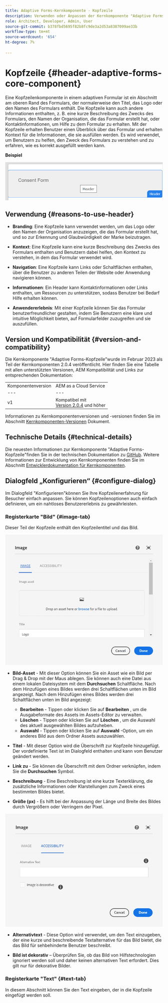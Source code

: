 ```yaml
---
title: Adaptive Forms-Kernkomponente - Kopfzeile
description: Verwenden oder Anpassen der Kernkomponente "Adaptive Forms-Kopfzeile".
role: Architect, Developer, Admin, User
source-git-commit: b378fbd5695f82b8fc9de3a2d53a8387099ae33b
workflow-type: tm+mt
source-wordcount: '654'
ht-degree: 7%

---
```



# Kopfzeile {#header-adaptive-forms-core-component}

Eine Kopfzeilenkomponente in einem adaptiven Formular ist ein Abschnitt am oberen Rand des Formulars, der normalerweise den Titel, das Logo oder den Namen des Formulars enthält. Die Kopfzeile kann auch andere Informationen enthalten, z. B. eine kurze Beschreibung des Zwecks des Formulars, den Namen der Organisation, die das Formular erstellt hat, oder Kontaktinformationen, um Hilfe zu dem Formular zu erhalten. Mit der Kopfzeile erhalten Benutzer einen Überblick über das Formular und erhalten Kontext für die Informationen, die sie ausfüllen werden. Es wird verwendet, um Benutzern zu helfen, den Zweck des Formulars zu verstehen und zu erfahren, wie es korrekt ausgefüllt werden kann.

**Beispiel**

![](/help/adaptive-forms/assets/header.png)

## Verwendung {#reasons-to-use-header}

* **Branding**: Eine Kopfzeile kann verwendet werden, um das Logo oder den Namen der Organisation anzuzeigen, die das Formular erstellt hat, und so zur Erkennung und Glaubwürdigkeit der Marke beizutragen.

* **Kontext**: Eine Kopfzeile kann eine kurze Beschreibung des Zwecks des Formulars enthalten und Benutzern dabei helfen, den Kontext zu verstehen, in dem das Formular verwendet wird.

* **Navigation**: Eine Kopfzeile kann Links oder Schaltflächen enthalten, über die Benutzer zu anderen Teilen der Website oder Anwendung navigieren können.

* **Informationen**: Ein Header kann Kontaktinformationen oder Links enthalten, um Ressourcen zu unterstützen, sodass Benutzer bei Bedarf Hilfe erhalten können.

* **Anwendererlebnis**: Mit einer Kopfzeile können Sie das Formular benutzerfreundlicher gestalten, indem Sie Benutzern eine klare und intuitive Möglichkeit bieten, auf Formularfelder zuzugreifen und sie auszufüllen.

## Version und Kompatibilität {#version-and-compatibility}

Die Kernkomponente &quot;Adaptive Forms-Kopfzeile&quot;wurde im Februar 2023 als Teil der Kernkomponenten 2.0.4 veröffentlicht. Hier finden Sie eine Tabelle mit allen unterstützten Versionen, AEM Kompatibilität und Links zur entsprechenden Dokumentation:

|  |  |
|---|---|
| Komponentenversion | AEM as a Cloud Service |
| --- | --- |
| v1 | Kompatibel mit<br>[Version 2.0.4](/help/versions.md) und höher | Kompatibel | Kompatibel |
Informationen zu Kernkomponentenversionen und -versionen finden Sie im Abschnitt [Kernkomponenten-Versionen](/help/versions.md) Dokument.


<!-- ## Sample Component Output {#sample-component-output}

To experience the Accordion Component as well as see examples of its configuration options as well as HTML and JSON output, visit the [Component Library](https://adobe.com/go/aem_cmp_library_accordion). -->


## Technische Details {#technical-details}

Die neuesten Informationen zur Kernkomponente &quot;Adaptive Forms-Kopfzeile&quot;finden Sie in der technischen Dokumentation zu [GitHub](https://github.com/adobe/aem-core-forms-components/tree/master/ui.af.apps/src/main/content/jcr_root/apps/core/fd/components/form/pageheader/v1/pageheader). Weitere Informationen zur Entwicklung von Kernkomponenten finden Sie im Abschnitt [Entwicklerdokumentation für Kernkomponenten](/help/developing/overview.md).

## Dialogfeld „Konfigurieren“ {#configure-dialog}

Im Dialogfeld &quot;Konfigurieren&quot;können Sie Ihre Kopfzeilenerfahrung für Besucher einfach anpassen. Sie können Kopfzeilenoptionen auch einfach definieren, um ein nahtloses Benutzererlebnis zu gewährleisten.

### Registerkarte &quot;Bild&quot; {#image-tab}

Dieser Teil der Kopfzeile enthält den Kopfzeilentitel und das Bild.

![ImageTab](/help/adaptive-forms/assets/header_image.png)

* **Bild-Asset** - Mit dieser Option können Sie ein Asset wie ein Bild per Drag &amp; Drop mit der Maus ablegen. Sie können auch eine Datei aus einem lokalen Dateisystem mit dem **Durchsuchen** Schaltfläche. Nach dem Hinzufügen eines Bildes werden drei Schaltflächen unten im Bild angezeigt. Nach dem Hinzufügen eines Bildes werden drei Schaltflächen unten im Bild angezeigt:
   * **Bearbeiten** - Tippen oder klicken Sie auf **Bearbeiten** , um die Ausgabeformate des Assets im Assets-Editor zu verwalten.
   * **Löschen** - Tippen oder klicken Sie auf **Löschen** , um die Auswahl des aktuell ausgewählten Bildes aufzuheben.
   * **Auswahl** - Tippen oder klicken Sie auf **Auswahl**  -Option, um ein anderes Bild aus dem Ordner Assets auszuwählen.

* **Titel** - Mit dieser Option wird die Überschrift zur Kopfzeile hinzugefügt. Der vordefinierte Text ist im Dialogfeld enthalten und kann vom Benutzer geändert werden.
* **Link zu** - Sie können die Überschrift mit dem Ordner verknüpfen, indem Sie die **Durchsuchen** Symbol.
* **Beschreibung** - Eine Beschreibung ist eine kurze Texterklärung, die zusätzliche Informationen oder Klarstellungen zum Zweck eines bestimmten Bildes bietet.
* **Größe (px)** - Es hilft bei der Anpassung der Länge und Breite des Bildes durch Vergrößern oder Verringern der Pixel.

![Registerkarte &quot;Barrierefreiheit&quot;](/help/adaptive-forms/assets/header_accessibility.png)

* **Alternativtext** - Diese Option wird verwendet, um den Text einzugeben, der eine kurze und beschreibende Textalternative für das Bild bietet, die das Bild für sehbehinderte Benutzer beschreibt.

* **Bild ist dekorativ** – Überprüfen Sie, ob das Bild von Hilfstechnologien ignoriert werden soll und daher keinen alternativen Text erfordert. Dies gilt nur für dekorative Bilder.

### Registerkarte &quot;Text&quot; {#text-tab}

In diesem Abschnitt können Sie den Text eingeben, der in die Kopfzeile eingefügt werden soll.



